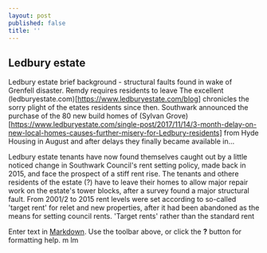 ```yaml
---
layout: post
published: false
title: ''
---
```

## Ledbury estate

Ledbury estate brief background - structural faults found in wake of Grenfell disaster. Remdy requires residents to leave
The excellent (ledburyestate.com)[https://www.ledburyestate.com/blog] chronicles the sorry plight of the etates residents since then.
Southwark announced the purchase of the 80 new build homes of (Sylvan Grove)[https://www.ledburyestate.com/single-post/2017/11/14/3-month-delay-on-new-local-homes-causes-further-misery-for-Ledbury-residents] from Hyde Housing in August and after delays they finally became available in...

Ledbury estate tenants have now found themselves caught out by a little noticed change in Southwark Council's rent setting policy, made back in 2015, and face the prospect of a stiff rent rise.  The tenants and othere residents of the estate (?) have to leave their homes to allow major repair work on the estate's tower blocks, after a survey found a major structural fault.   From 2001/2 to 2015 rent levels were set according to so-called 'target rent' for relet and new properties, after it had been abandoned as the means for setting council rents.  'Target rents'  rather than the standard rent



Enter text in [Markdown](http://daringfireball.net/projects/markdown/). Use the toolbar above, or click the **?** button for formatting help.
m  lm